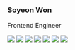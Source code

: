 ### Soyeon Won 
Frontend Engineer
  
<img src="https://img.shields.io/badge/React-61DAFB?style=flat=React&logoColor=white"/> <img src="https://img.shields.io/badge/JavaScript-F7DF1E?style=flat=JavaScript&logoColor=white"/> <img src="https://img.shields.io/badge/TypeScript-3178C6?style=flat=TypeScript&logoColor=white"/> <img src="https://img.shields.io/badge/Next.js-000000?style=flat=Next.js&logoColor=white"/> <img src="https://img.shields.io/badge/Sass-CC6699?style=flat=Sass&logoColor=white"/> <img src="https://img.shields.io/badge/Styled-DB7093?style=flat=styled-components&logoColor=white"/> <img src="https://img.shields.io/badge/Redux-764ABC?style=flat=Redux&logoColor=white"/> 
